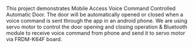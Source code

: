 This project demonstrates Mobile Access Voice Command Controlled Automatic Door. The door will be automatically opened or closed when a voice command is sent through the app in an android phone. We are using servo motor to control the door opening and closing operation & Bluetooth module to receive voice command from phone and send it to servo motor via FRDM-K64F board.
